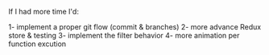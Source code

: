 If I had more time I'd:

1- implement a proper git flow (commit & branches)
2- more advance Redux store & testing
3- implement the filter behavior
4- more animation per function excution
